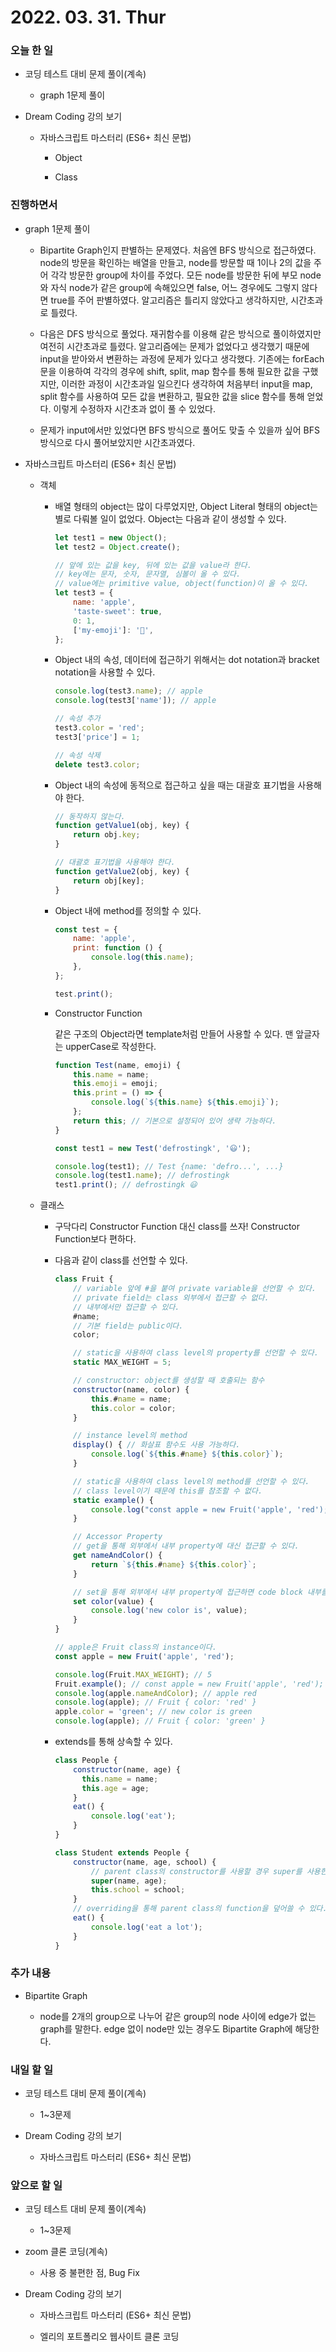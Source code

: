 # 2022. 03. 31. Thur

### 오늘 한 일

- 코딩 테스트 대비 문제 풀이(계속)

  - graph 1문제 풀이

- Dream Coding 강의 보기

  - 자바스크립트 마스터리 (ES6+ 최신 문법)

    - Object

    - Class

### 진행하면서

- graph 1문제 풀이

  - Bipartite Graph인지 판별하는 문제였다. 처음엔 BFS 방식으로 접근하였다. node의 방문을 확인하는 배열을 만들고, node를 방문할 때 1이나 2의 값을 주어 각각 방문한 group에 차이를 주었다. 모든 node를 방문한 뒤에 부모 node와 자식 node가 같은 group에 속해있으면 false, 어느 경우에도 그렇지 않다면 true를 주어 판별하였다. 알고리즘은 틀리지 않았다고 생각하지만, 시간초과로 틀렸다.

  - 다음은 DFS 방식으로 풀었다. 재귀함수를 이용해 같은 방식으로 풀이하였지만 여전히 시간초과로 틀렸다. 알고리즘에는 문제가 없었다고 생각했기 때문에 input을 받아와서 변환하는 과정에 문제가 있다고 생각했다. 기존에는 forEach문을 이용하여 각각의 경우에 shift, split, map 함수를 통해 필요한 값을 구했지만, 이러한 과정이 시간초과일 일으킨다 생각하여 처음부터 input을 map, split 함수를 사용하여 모든 값을 변환하고, 필요한 값을 slice 함수를 통해 얻었다. 이렇게 수정하자 시간초과 없이 풀 수 있었다.

  - 문제가 input에서만 있었다면 BFS 방식으로 풀어도 맞출 수 있을까 싶어 BFS 방식으로 다시 풀어보았지만 시간초과였다.

- 자바스크립트 마스터리 (ES6+ 최신 문법)

  - 객체

    - 배열 형태의 object는 많이 다루었지만, Object Literal 형태의 object는 별로 다뤄볼 일이 없었다. Object는 다음과 같이 생성할 수 있다.

      ```JavaScript
      let test1 = new Object();
      let test2 = Object.create();

      // 앞에 있는 값을 key, 뒤에 있는 값을 value라 한다.
      // key에는 문자, 숫자, 문자열, 심볼이 올 수 있다.
      // value에는 primitive value, object(function)이 올 수 있다.
      let test3 = {
          name: 'apple',
          'taste-sweet': true,
          0: 1,
          ['my-emoji']: '🍎',
      };
      ```

    - Object 내의 속성, 데이터에 접근하기 위해서는 dot notation과 bracket notation을 사용할 수 있다.

      ```JavaScript
      console.log(test3.name); // apple
      console.log(test3['name']); // apple

      // 속성 추가
      test3.color = 'red';
      test3['price'] = 1;

      // 속성 삭제
      delete test3.color;
      ```

    - Object 내의 속성에 동적으로 접근하고 싶을 때는 대괄호 표기법을 사용해야 한다.

      ```JavaScript
      // 동작하지 않는다.
      function getValue1(obj, key) {
          return obj.key;
      }

      // 대괄호 표기법을 사용해야 한다.
      function getValue2(obj, key) {
          return obj[key];
      }
      ```

    - Object 내에 method를 정의할 수 있다.

      ```JavaScript
      const test = {
          name: 'apple',
          print: function () {
              console.log(this.name);
          },
      };

      test.print();
      ```

    - Constructor Function

      같은 구조의 Object라면 template처럼 만들어 사용할 수 있다. 맨 앞글자는 upperCase로 작성한다.

      ```JavaScript
      function Test(name, emoji) {
          this.name = name;
          this.emoji = emoji;
          this.print = () => {
              console.log(`${this.name} ${this.emoji}`);
          };
          return this; // 기본으로 설정되어 있어 생략 가능하다.
      }

      const test1 = new Test('defrostingk', '😃');

      console.log(test1); // Test {name: 'defro...', ...}
      console.log(test1.name); // defrostingk
      test1.print(); // defrostingk 😃
      ```

  - 클래스

    - 구닥다리 Constructor Function 대신 class를 쓰자! Constructor Function보다 편하다.

    - 다음과 같이 class를 선언할 수 있다.

      ```JavaScript
      class Fruit {
          // variable 앞에 #을 붙여 private variable을 선언할 수 있다.
          // private field는 class 외부에서 접근할 수 없다.
          // 내부에서만 접근할 수 있다.
          #name;
          // 기본 field는 public이다.
          color;

          // static을 사용하여 class level의 property를 선언할 수 있다.
          static MAX_WEIGHT = 5;

          // constructor: object를 생성할 때 호출되는 함수
          constructor(name, color) {
              this.#name = name;
              this.color = color;
          }

          // instance level의 method
          display() { // 화살표 함수도 사용 가능하다.
              console.log(`${this.#name} ${this.color}`);
          }

          // static을 사용하여 class level의 method를 선언할 수 있다.
          // class level이기 때문에 this를 참조할 수 없다.
          static example() {
              console.log("const apple = new Fruit('apple', 'red');");
          }

          // Accessor Property
          // get을 통해 외부에서 내부 property에 대신 접근할 수 있다.
          get nameAndColor() {
              return `${this.#name} ${this.color}`;
          }

          // set을 통해 외부에서 내부 property에 접근하면 code block 내부를 실행한다.
          set color(value) {
              console.log('new color is', value);
          }
      }

      // apple은 Fruit class의 instance이다.
      const apple = new Fruit('apple', 'red');

      console.log(Fruit.MAX_WEIGHT); // 5
      Fruit.example(); // const apple = new Fruit('apple', 'red');
      console.log(apple.nameAndColor); // apple red
      console.log(apple); // Fruit { color: 'red' }
      apple.color = 'green'; // new color is green
      console.log(apple); // Fruit { color: 'green' }
      ```

    - extends를 통해 상속할 수 있다.

      ```JavaScript
      class People {
          constructor(name, age) {
            this.name = name;
            this.age = age;
          }
          eat() {
              console.log('eat');
          }
      }

      class Student extends People {
          constructor(name, age, school) {
              // parent class의 constructor를 사용할 경우 super를 사용한다.
              super(name, age);
              this.school = school;
          }
          // overriding을 통해 parent class의 function을 덮어쓸 수 있다.
          eat() {
              console.log('eat a lot');
          }
      }
      ```

### 추가 내용

- Bipartite Graph

  - node를 2개의 group으로 나누어 같은 group의 node 사이에 edge가 없는 graph를 말한다. edge 없이 node만 있는 경우도 Bipartite Graph에 해당한다.

### 내일 할 일

- 코딩 테스트 대비 문제 풀이(계속)

  - 1~3문제

- Dream Coding 강의 보기

  - 자바스크립트 마스터리 (ES6+ 최신 문법)

### 앞으로 할 일

- 코딩 테스트 대비 문제 풀이(계속)

  - 1~3문제

- zoom 클론 코딩(계속)

  - 사용 중 불편한 점, Bug Fix

- Dream Coding 강의 보기

  - 자바스크립트 마스터리 (ES6+ 최신 문법)

  - 엘리의 포트폴리오 웹사이트 클론 코딩

<br><br>
